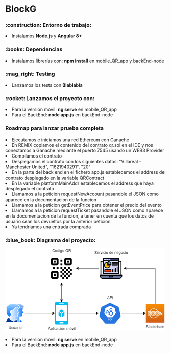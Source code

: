 # BlockG

<h3>:construction: Entorno de trabajo:</h3>
<li>Instalamos <b>Node.js</b> y <b>Angular 8+</b></li> 
<h3>:books: Dependencias</h3>
<li>Instalamos librerías con: <b>npm install</b> en mobile_QR_app y backEnd-node</li>
<h3>:mag_right: Testing</h3>
<li>Lanzamos los tests con <b>Blablabla</b></li>
<h3>:rocket: Lanzamos el proyecto con:</h3>

<li>Para la versión móvil: <b>ng serve</b> en mobile_QR_app</li>
<li>Para el BackEnd: <b>node app.js</b> en backEnd-node</li>

<h3>Roadmap para lanzar prueba completa</h3>
<li>Ejecutamos e iniciamos una red Ethereum con Ganache</li>
<li>En REMIX copiamos el contenido del contrato qr.sol en el IDE y nos conectamos a Ganache mediante el puerto 7545 usando un WEB3 Provider</li>
<li>Compilamos el contrato</li>
<li>Desplegamos el contrato con los siguientes datos: "Villareal - Manchester United", "1621940291", "20"</li>
<li>En la parte del back end en el fichero app.js establecemos el address del contrato desplegado en la variable QRContract</li>
<li>En la variable platformMainAddr establecemos el address que haya desplegado el contrato</li>
<li>Llamamos a la peticion requestNewAccount pasandole el JSON como aparece en la documentacion de la funcion</li>
<li>Llamamos a la peticion getEventPrice para obtener el precio del evento</li>
<li>Llamamos a la peticion requestTicket pasandole el JSON como aparece en la documentacion de la funcion, a tener en cuenta que los datos de usuario sean los devueltos por la anterior peticion</li>
<li>Ya tendriamos una entrada comprada</li>

<h3>:blue_book: Diagrama del proyecto:</h3>

![alt text](https://github.com/JonanOribe/BlockG/blob/main/docs/BlockG.png?raw=true)




<li>Para la versión móvil: <b>ng serve</b> en mobile_QR_app</li>
<li>Para el BackEnd: <b>node app.js</b> en backEnd-node</li>